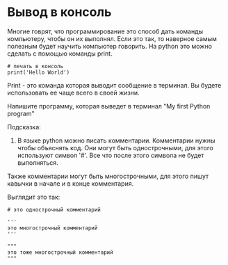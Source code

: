 # Вывод в консоль

Многие говрят, что программирование это способ дать команды компьютеру, чтобы он их выполнял. Если это так, то наверное самым полезным будет научить компьютер говорить. На python это можно сделать с помощью команды print. 

```
# печать в консоль
print('Hello World')
```

Print - это команда которая выводит сообщение в терминал. Вы будете использовать ее чаще всего в своей жизни.

Напишите программу, которая выведет в терминал "My first Python program"

Подсказка:
1. В языке python можно писать комментарии.
Комментарии нужны чтобы объяснять код. Они могут быть однострочными, для этого используют символ '#'. Все что после этого символа не будет выполняться. 

Также комментарии могут быть многострочными, для этого пишут кавычки в начале и в конце комментария. 

Выглядит это так:

```
# это однострочный комментарий

'''
это многострочный комментарий
'''

"""
это тоже многострочный комментарий
"""

```